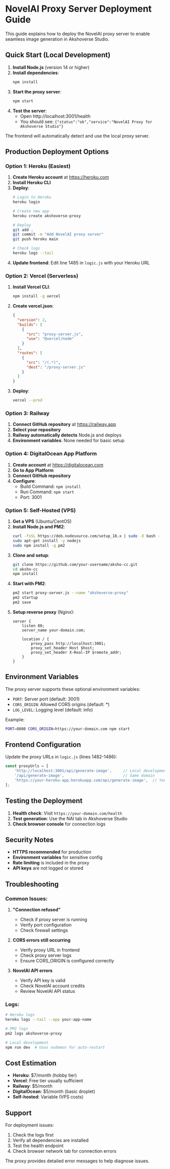 # NovelAI Proxy Server Deployment Guide

This guide explains how to deploy the NovelAI proxy server to enable seamless image generation in Akshoverse Studio.

## Quick Start (Local Development)

1. **Install Node.js** (version 14 or higher)
2. **Install dependencies**:
   ```bash
   npm install
   ```
3. **Start the proxy server**:
   ```bash
   npm start
   ```
4. **Test the server**:
   - Open http://localhost:3001/health
   - You should see: `{"status":"ok","service":"NovelAI Proxy for Akshoverse Studio"}`

The frontend will automatically detect and use the local proxy server.

## Production Deployment Options

### Option 1: Heroku (Easiest)

1. **Create Heroku account** at https://heroku.com
2. **Install Heroku CLI**
3. **Deploy**:
   ```bash
   # Login to Heroku
   heroku login
   
   # Create new app
   heroku create akshoverse-proxy
   
   # Deploy
   git add .
   git commit -m "Add NovelAI proxy server"
   git push heroku main
   
   # Check logs
   heroku logs --tail
   ```
4. **Update frontend**: Edit line 1485 in `logic.js` with your Heroku URL

### Option 2: Vercel (Serverless)

1. **Install Vercel CLI**:
   ```bash
   npm install -g vercel
   ```
2. **Create vercel.json**:
   ```json
   {
     "version": 2,
     "builds": [
       {
         "src": "proxy-server.js",
         "use": "@vercel/node"
       }
     ],
     "routes": [
       {
         "src": "/(.*)",
         "dest": "/proxy-server.js"
       }
     ]
   }
   ```
3. **Deploy**:
   ```bash
   vercel --prod
   ```

### Option 3: Railway

1. **Connect GitHub repository** at https://railway.app
2. **Select your repository**
3. **Railway automatically detects** Node.js and deploys
4. **Environment variables**: None needed for basic setup

### Option 4: DigitalOcean App Platform

1. **Create account** at https://digitalocean.com
2. **Go to App Platform**
3. **Connect GitHub repository**
4. **Configure**:
   - Build Command: `npm install`
   - Run Command: `npm start`
   - Port: 3001

### Option 5: Self-Hosted (VPS)

1. **Get a VPS** (Ubuntu/CentOS)
2. **Install Node.js and PM2**:
   ```bash
   curl -fsSL https://deb.nodesource.com/setup_18.x | sudo -E bash -
   sudo apt-get install -y nodejs
   sudo npm install -g pm2
   ```
3. **Clone and setup**:
   ```bash
   git clone https://github.com/your-username/aksho-cc.git
   cd aksho-cc
   npm install
   ```
4. **Start with PM2**:
   ```bash
   pm2 start proxy-server.js --name "akshoverse-proxy"
   pm2 startup
   pm2 save
   ```
5. **Setup reverse proxy** (Nginx):
   ```nginx
   server {
       listen 80;
       server_name your-domain.com;
       
       location / {
           proxy_pass http://localhost:3001;
           proxy_set_header Host $host;
           proxy_set_header X-Real-IP $remote_addr;
       }
   }
   ```

## Environment Variables

The proxy server supports these optional environment variables:

- `PORT`: Server port (default: 3001)
- `CORS_ORIGIN`: Allowed CORS origins (default: *)
- `LOG_LEVEL`: Logging level (default: info)

Example:
```bash
PORT=8080 CORS_ORIGIN=https://your-domain.com npm start
```

## Frontend Configuration

Update the proxy URLs in `logic.js` (lines 1482-1486):

```javascript
const proxyUrls = [
    'http://localhost:3001/api/generate-image',     // Local development
    '/api/generate-image',                          // Same domain
    'https://your-heroku-app.herokuapp.com/api/generate-image',  // Your deployment
];
```

## Testing the Deployment

1. **Health check**: Visit `https://your-domain.com/health`
2. **Test generation**: Use the NAI tab in Akshoverse Studio
3. **Check browser console** for connection logs

## Security Notes

- **HTTPS recommended** for production
- **Environment variables** for sensitive config
- **Rate limiting** is included in the proxy
- **API keys** are not logged or stored

## Troubleshooting

### Common Issues:

1. **"Connection refused"**
   - Check if proxy server is running
   - Verify port configuration
   - Check firewall settings

2. **CORS errors still occurring**
   - Verify proxy URL in frontend
   - Check proxy server logs
   - Ensure CORS_ORIGIN is configured correctly

3. **NovelAI API errors**
   - Verify API key is valid
   - Check NovelAI account credits
   - Review NovelAI API status

### Logs:

```bash
# Heroku logs
heroku logs --tail --app your-app-name

# PM2 logs
pm2 logs akshoverse-proxy

# Local development
npm run dev  # Uses nodemon for auto-restart
```

## Cost Estimation

- **Heroku**: $7/month (hobby tier)
- **Vercel**: Free tier usually sufficient
- **Railway**: $5/month
- **DigitalOcean**: $5/month (basic droplet)
- **Self-hosted**: Variable (VPS costs)

## Support

For deployment issues:
1. Check the logs first
2. Verify all dependencies are installed
3. Test the health endpoint
4. Check browser network tab for connection errors

The proxy provides detailed error messages to help diagnose issues.